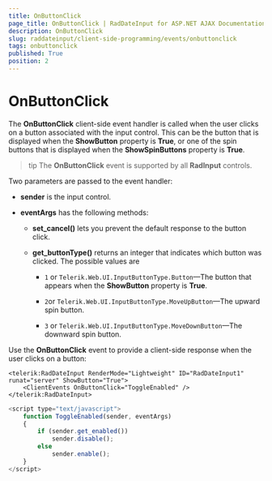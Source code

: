 ```yaml
---
title: OnButtonClick
page_title: OnButtonClick | RadDateInput for ASP.NET AJAX Documentation
description: OnButtonClick
slug: raddateinput/client-side-programming/events/onbuttonclick
tags: onbuttonclick
published: True
position: 2
---
```


# OnButtonClick





The **OnButtonClick** client-side event handler is called when the user clicks on a button associated with the input control. This can be the button that is displayed when the **ShowButton** property is **True**, or one of the spin buttons that is displayed when the **ShowSpinButtons** property is **True**.

>tip The **OnButtonClick** event is supported by all **RadInput** controls.
>


Two parameters are passed to the event handler:

* **sender** is the input control.

* **eventArgs** has the following methods:

	* **set_cancel()** lets you prevent the default response to the button click.

	* **get_buttonType()** returns an integer that indicates which button was clicked. The possible values are

		* `1` or `Telerik.Web.UI.InputButtonType.Button`—The button that appears when the **ShowButton** property is **True**.

		* `2`or `Telerik.Web.UI.InputButtonType.MoveUpButton`—The upward spin button.

		* `3` or `Telerik.Web.UI.InputButtonType.MoveDownButton`—The downward spin button.

Use the **OnButtonClick** event to provide a client-side response when the user clicks on a button:

````ASPNET
<telerik:RadDateInput RenderMode="Lightweight" ID="RadDateInput1" runat="server" ShowButton="True">
	<ClientEvents OnButtonClick="ToggleEnabled" />
</telerik:RadDateInput>
````



````JavaScript
<script type="text/javascript">
	function ToggleEnabled(sender, eventArgs)
	{
		if (sender.get_enabled())
			sender.disable();
		else
			sender.enable();
	}
</script>
````


